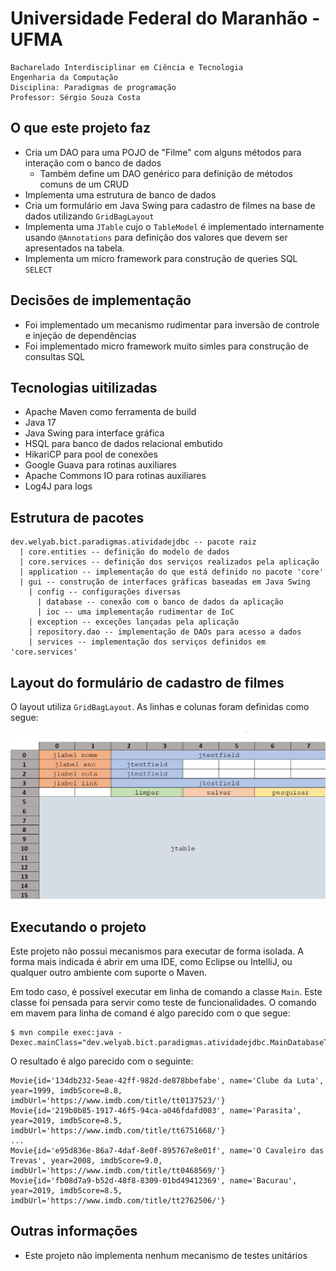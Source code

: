 # Universidade Federal do Maranhão - UFMA

```
Bacharelado Interdisciplinar em Ciência e Tecnologia
Engenharia da Computação
Disciplina: Paradigmas de programação
Professor: Sérgio Souza Costa
```

## O que este projeto faz

* Cria um DAO para uma POJO de "Filme" com alguns métodos para interação com o banco de dados
  * Também define um DAO genérico para definição de métodos comuns de um CRUD
* Implementa uma estrutura de banco de dados
* Cria um formulário em Java Swing para cadastro de filmes na base de dados utilizando `GridBagLayout`
* Implementa uma `JTable` cujo o `TableModel` é implementado internamente usando `@Annotations` para definição dos valores que devem ser apresentados na tabela.
* Implementa um micro framework para construção de queries SQL `SELECT`

## Decisões de implementação

* Foi implementado um mecanismo rudimentar para inversão de controle e injeção de dependências
* Foi implementado micro framework muito simles para construção de consultas SQL

## Tecnologias uitilizadas

* Apache Maven como ferramenta de build
* Java 17
* Java Swing para interface gráfica
* HSQL para banco de dados relacional embutido
* HikariCP para pool de conexões
* Google Guava para rotinas auxiliares
* Apache Commons IO para rotinas auxiliares
* Log4J para logs

## Estrutura de pacotes

```
dev.welyab.bict.paradigmas.atividadejdbc -- pacote raiz
  | core.entities -- definição do modelo de dados
  | core.services -- definição dos serviços realizados pela aplicação
  | application -- implementação do que está definido no pacote 'core'
  | gui -- construção de interfaces gráficas baseadas em Java Swing
    | config -- configurações diversas
      | database -- conexão com o banco de dados da aplicação
      | ioc -- uma implementação rudimentar de IoC
    | exception -- exceções lançadas pela aplicação
    | repository.dao -- implementação de DAOs para acesso a dados
    | services -- implementação dos serviços definidos em 'core.services'
```
## Layout do formulário de cadastro de filmes

O layout utiliza `GridBagLayout`. As linhas e colunas foram definidas como segue:

<p align="center">
  <img src="layout-gui-cadastro-filmes.jpg">
</p>

## Executando o projeto

Este projeto não possui mecanismos para executar de forma isolada. A forma mais indicada é abrir em uma IDE, como
Eclipse ou IntelliJ, ou qualquer outro ambiente com suporte o Maven.

Em todo caso, é possível executar em linha de comando a classe `Main`. Este classe foi pensada para servir como teste de
funcionalidades. O comando em mavem para linha de comand é algo parecido com o que segue:

```
$ mvn compile exec:java -Dexec.mainClass="dev.welyab.bict.paradigmas.atividadejdbc.MainDatabaseTest"
```

O resultado é algo parecido com o seguinte:

```
Movie{id='134db232-5eae-42ff-982d-de878bbefabe', name='Clube da Luta', year=1999, imdbScore=8.8, imdbUrl='https://www.imdb.com/title/tt0137523/'}
Movie{id='219b0b85-1917-46f5-94ca-a046fdafd003', name='Parasita', year=2019, imdbScore=8.5, imdbUrl='https://www.imdb.com/title/tt6751668/'}
...
Movie{id='e95d836e-86a7-4daf-8e0f-895767e8e01f', name='O Cavaleiro das Trevas', year=2008, imdbScore=9.0, imdbUrl='https://www.imdb.com/title/tt0468569/'}
Movie{id='fb08d7a9-b52d-48f8-8309-01bd49412369', name='Bacurau', year=2019, imdbScore=8.5, imdbUrl='https://www.imdb.com/title/tt2762506/'}
```

## Outras informações

* Este projeto não implementa nenhum mecanismo de testes unitários